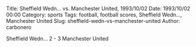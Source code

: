 Title: Sheffield Wedn… vs. Manchester United, 1993/10/02
Date: 1993/10/02 00:00
Category: sports
Tags: football, football scores, Sheffield Wedn…, Manchester United
Slug: sheffield-wedn-vs-manchester-united
Author: carbonero


Sheffield Wedn… 2 - 3 Manchester United
